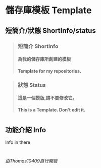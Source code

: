 # **儲存庫模板 Template**

## 短簡介/狀態 ShortInfo/status

> ### 短簡介 ShortInfo
> #### 為我的儲存庫所創建的模板
> #### Template for my repositories.

> ### 狀態 Status
> #### 這是一個摸版,請不要修改它。
> #### This is a Template. Don't edit it.

#

## 功能介紹 Info 
Info in there

#

###### 由Thomas10409自行開發
